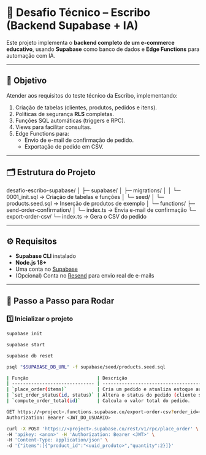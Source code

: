 # 🧩 Desafio Técnico – Escribo (Backend Supabase + IA)

Este projeto implementa o **backend completo de um e-commerce educativo**, usando **Supabase** como banco de dados e **Edge Functions** para automação com IA.

---

## 🚀 Objetivo
Atender aos requisitos do teste técnico da Escribo, implementando:

1. Criação de tabelas (clientes, produtos, pedidos e itens).
2. Políticas de segurança **RLS** completas.
3. Funções SQL automáticas (triggers e RPC).
4. Views para facilitar consultas.
5. Edge Functions para:
   - Envio de e-mail de confirmação de pedido.
   - Exportação de pedido em CSV.

---

## 🗂️ Estrutura do Projeto

desafio-escribo-supabase/
│
├─ supabase/
│ ├─ migrations/
│ │ └─ 0001_init.sql → Criação de tabelas e funções
│ └─ seed/
│ └─ products.seed.sql → Inserção de produtos de exemplo
│
└─ functions/
├─ send-order-confirmation/
│ └─ index.ts → Envia e-mail de confirmação
└─ export-order-csv/
└─ index.ts → Gera o CSV do pedido


---

## ⚙️ Requisitos

- **Supabase CLI** instalado  
- **Node.js 18+**  
- Uma conta no [Supabase](https://supabase.com)  
- (Opcional) Conta no [Resend](https://resend.com) para envio real de e-mails  

---

## 🧠 Passo a Passo para Rodar

### 1️⃣ Inicializar o projeto
```bash
supabase init

supabase start

supabase db reset

psql "$SUPABASE_DB_URL" -f supabase/seed/products.seed.sql

| Função                         | Descrição                                             |
| ------------------------------ | ----------------------------------------------------- |
| `place_order(items)`           | Cria um pedido e atualiza estoque automaticamente.    |
| `set_order_status(id, status)` | Altera o status do pedido (cliente só pode cancelar). |
| `compute_order_total(id)`      | Calcula o valor total do pedido.                      |

GET https://<project>.functions.supabase.co/export-order-csv?order_id=<UUID>
Authorization: Bearer <JWT_DO_USUARIO>

curl -X POST 'https://<project>.supabase.co/rest/v1/rpc/place_order' \
-H 'apikey: <anon>' -H 'Authorization: Bearer <JWT>' \
-H 'Content-Type: application/json' \
-d '{"items":[{"product_id":"<uuid_produto>","quantity":2}]}'



